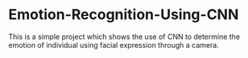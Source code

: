 # Emotion-Recognition-Using-CNN
This is a simple project which shows the use of CNN to determine the emotion of individual using facial expression through a camera.
